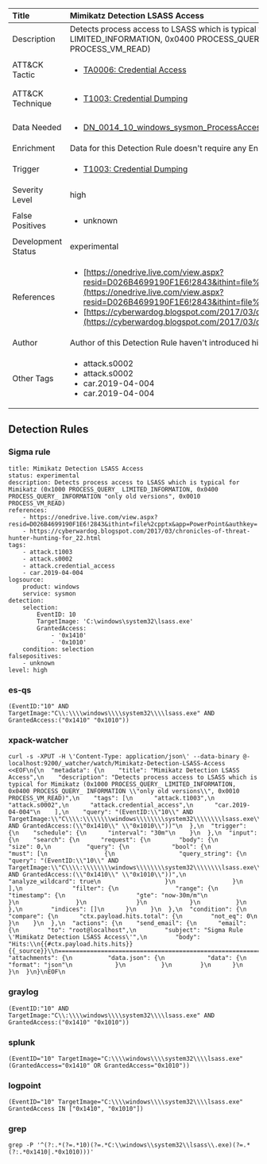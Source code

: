 | Title                | Mimikatz Detection LSASS Access                                                                                                                                                 |
|:---------------------|:------------------------------------------------------------------------------------------------------------------------------------------------------------|
| Description          | Detects process access to LSASS which is typical for Mimikatz (0x1000 PROCESS_QUERY_ LIMITED_INFORMATION, 0x0400 PROCESS_QUERY_ INFORMATION "only old versions", 0x0010 PROCESS_VM_READ)                                                                                                                                           |
| ATT&amp;CK Tactic    |  <ul><li>[TA0006: Credential Access](https://attack.mitre.org/tactics/TA0006)</li></ul>  |
| ATT&amp;CK Technique | <ul><li>[T1003: Credential Dumping](https://attack.mitre.org/techniques/T1003)</li></ul>  |
| Data Needed          | <ul><li>[DN_0014_10_windows_sysmon_ProcessAccess](../Data_Needed/DN_0014_10_windows_sysmon_ProcessAccess.md)</li></ul>  |
| Enrichment           |  Data for this Detection Rule doesn't require any Enrichments.  |
| Trigger              | <ul><li>[T1003: Credential Dumping](../Triggers/T1003.md)</li></ul>  |
| Severity Level       | high |
| False Positives      | <ul><li>unknown</li></ul>  |
| Development Status   | experimental |
| References           | <ul><li>[https://onedrive.live.com/view.aspx?resid=D026B4699190F1E6!2843&ithint=file%2cpptx&app=PowerPoint&authkey=!AMvCRTKB_V1J5ow](https://onedrive.live.com/view.aspx?resid=D026B4699190F1E6!2843&ithint=file%2cpptx&app=PowerPoint&authkey=!AMvCRTKB_V1J5ow)</li><li>[https://cyberwardog.blogspot.com/2017/03/chronicles-of-threat-hunter-hunting-for_22.html](https://cyberwardog.blogspot.com/2017/03/chronicles-of-threat-hunter-hunting-for_22.html)</li></ul>  |
| Author               |  Author of this Detection Rule haven't introduced himself  |
| Other Tags           | <ul><li>attack.s0002</li><li>attack.s0002</li><li>car.2019-04-004</li><li>car.2019-04-004</li></ul> | 

## Detection Rules

### Sigma rule

```
title: Mimikatz Detection LSASS Access
status: experimental
description: Detects process access to LSASS which is typical for Mimikatz (0x1000 PROCESS_QUERY_ LIMITED_INFORMATION, 0x0400 PROCESS_QUERY_ INFORMATION "only old versions", 0x0010 PROCESS_VM_READ)
references:
    - https://onedrive.live.com/view.aspx?resid=D026B4699190F1E6!2843&ithint=file%2cpptx&app=PowerPoint&authkey=!AMvCRTKB_V1J5ow
    - https://cyberwardog.blogspot.com/2017/03/chronicles-of-threat-hunter-hunting-for_22.html
tags:
    - attack.t1003
    - attack.s0002
    - attack.credential_access
    - car.2019-04-004
logsource:
    product: windows
    service: sysmon
detection:
    selection:
        EventID: 10
        TargetImage: 'C:\windows\system32\lsass.exe'
        GrantedAccess:
            - '0x1410'      
            - '0x1010'      
    condition: selection
falsepositives:
    - unknown
level: high

```





### es-qs
    
```
(EventID:"10" AND TargetImage:"C\\:\\\\windows\\\\system32\\\\lsass.exe" AND GrantedAccess:("0x1410" "0x1010"))
```


### xpack-watcher
    
```
curl -s -XPUT -H \'Content-Type: application/json\' --data-binary @- localhost:9200/_watcher/watch/Mimikatz-Detection-LSASS-Access <<EOF\n{\n  "metadata": {\n    "title": "Mimikatz Detection LSASS Access",\n    "description": "Detects process access to LSASS which is typical for Mimikatz (0x1000 PROCESS_QUERY_ LIMITED_INFORMATION, 0x0400 PROCESS_QUERY_ INFORMATION \\"only old versions\\", 0x0010 PROCESS_VM_READ)",\n    "tags": [\n      "attack.t1003",\n      "attack.s0002",\n      "attack.credential_access",\n      "car.2019-04-004"\n    ],\n    "query": "(EventID:\\"10\\" AND TargetImage:\\"C\\\\:\\\\\\\\windows\\\\\\\\system32\\\\\\\\lsass.exe\\" AND GrantedAccess:(\\"0x1410\\" \\"0x1010\\"))"\n  },\n  "trigger": {\n    "schedule": {\n      "interval": "30m"\n    }\n  },\n  "input": {\n    "search": {\n      "request": {\n        "body": {\n          "size": 0,\n          "query": {\n            "bool": {\n              "must": [\n                {\n                  "query_string": {\n                    "query": "(EventID:\\"10\\" AND TargetImage:\\"C\\\\:\\\\\\\\windows\\\\\\\\system32\\\\\\\\lsass.exe\\" AND GrantedAccess:(\\"0x1410\\" \\"0x1010\\"))",\n                    "analyze_wildcard": true\n                  }\n                }\n              ],\n              "filter": {\n                "range": {\n                  "timestamp": {\n                    "gte": "now-30m/m"\n                  }\n                }\n              }\n            }\n          }\n        },\n        "indices": []\n      }\n    }\n  },\n  "condition": {\n    "compare": {\n      "ctx.payload.hits.total": {\n        "not_eq": 0\n      }\n    }\n  },\n  "actions": {\n    "send_email": {\n      "email": {\n        "to": "root@localhost",\n        "subject": "Sigma Rule \'Mimikatz Detection LSASS Access\'",\n        "body": "Hits:\\n{{#ctx.payload.hits.hits}}{{_source}}\\n================================================================================\\n{{/ctx.payload.hits.hits}}",\n        "attachments": {\n          "data.json": {\n            "data": {\n              "format": "json"\n            }\n          }\n        }\n      }\n    }\n  }\n}\nEOF\n
```


### graylog
    
```
(EventID:"10" AND TargetImage:"C\\:\\\\windows\\\\system32\\\\lsass.exe" AND GrantedAccess:("0x1410" "0x1010"))
```


### splunk
    
```
(EventID="10" TargetImage="C:\\\\windows\\\\system32\\\\lsass.exe" (GrantedAccess="0x1410" OR GrantedAccess="0x1010"))
```


### logpoint
    
```
(EventID="10" TargetImage="C:\\\\windows\\\\system32\\\\lsass.exe" GrantedAccess IN ["0x1410", "0x1010"])
```


### grep
    
```
grep -P '^(?:.*(?=.*10)(?=.*C:\\windows\\system32\\lsass\\.exe)(?=.*(?:.*0x1410|.*0x1010)))'
```




